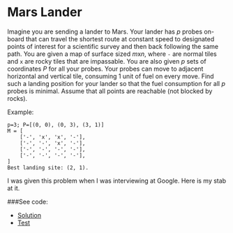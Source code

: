 # Mars Lander

Imagine you are sending a lander to Mars. Your lander has *p* probes on-board that can
 travel the shortest route at constant speed to designated points of interest for a
 scientific survey and then back following the same path. You are given a map of surface
 sized *m*x*n*, where `-` are normal tiles and `x` are rocky tiles that are impassable.
 You are also given *p* sets of coordinates *P* for all your probes. Your probes can move
 to adjacent horizontal and vertical tile, consuming 1 unit of fuel on every move. Find
 such a landing position for your lander so that the fuel consumption for all *p* probes
 is minimal. Assume that all points are reachable (not blocked by rocks).

Example:
```
p=3; P=[(0, 0), (0, 3), (3, 1)]
M = [
    ['-', 'x', 'x', '-'],
    ['-', '-', 'x', '-'],
    ['-', '-', '-', '-'],
    ['-', '-', '-', '-'],
]
Best landing site: (2, 1).
```
I was given this problem when I was interviewing at Google. Here is my stab at it.

###See code:
- [Solution](./__init__.py)
- [Test](./test.py)